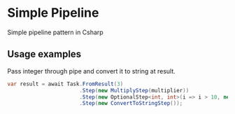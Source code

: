 # Simple Pipeline

Simple pipeline pattern in Csharp

## Usage examples

Pass integer through pipe and convert it to string at result.

```c#
var result = await Task.FromResult(3)
                       .Step(new MultiplyStep(multiplier))
                       .Step(new OptionalStep<int, int>(i => i > 10, new MultiplyStep(multiplier)))
                       .Step(new ConvertToStringStep());
```